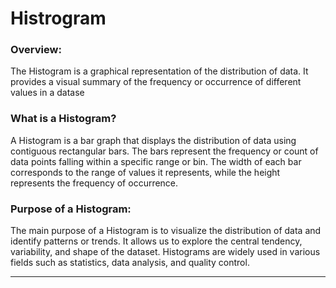 <h1>Histrogram</h1>
<h3>Overview:</h3>
<p>The Histogram is a graphical representation of the distribution of data. It provides a visual summary of the frequency or occurrence of different values in a datase</p>
<h3>What is a Histogram?</h3>
<p>A Histogram is a bar graph that displays the distribution of data using contiguous rectangular bars. The bars represent the frequency or count of data points falling within a specific range or bin. The width of each bar corresponds to the range of values it represents, while the height represents the frequency of occurrence.</p>
<h3>Purpose of a Histogram:</h3>
<p>The main purpose of a Histogram is to visualize the distribution of data and identify patterns or trends. It allows us to explore the central tendency, variability, and shape of the dataset. Histograms are widely used in various fields such as statistics, data analysis, and quality control.

</p>
<hr>





